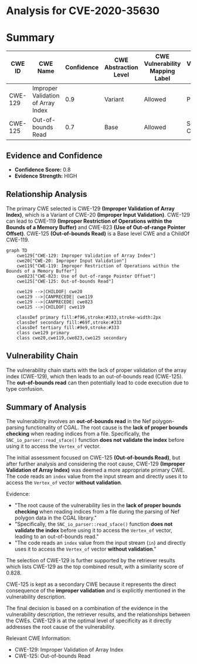 # Analysis for CVE-2020-35630

# Summary

| CWE ID | CWE Name | Confidence | CWE Abstraction Level | CWE Vulnerability Mapping Label | CWE-Vulnerability Mapping Notes |
|---|---|---|---|---|---|
| CWE-129 | Improper Validation of Array Index | 0.9 | Variant | Allowed | Primary CWE |
| CWE-125 | Out-of-bounds Read | 0.7 | Base | Allowed | Secondary Candidate |

## Evidence and Confidence

*   **Confidence Score:** 0.8
*   **Evidence Strength:** HIGH

## Relationship Analysis

The primary CWE selected is CWE-129 **(Improper Validation of Array Index)**, which is a Variant of CWE-20 **(Improper Input Validation)**. CWE-129 can lead to CWE-119 **(Improper Restriction of Operations within the Bounds of a Memory Buffer)** and CWE-823 **(Use of Out-of-range Pointer Offset)**. CWE-125 **(Out-of-bounds Read)** is a Base level CWE and a ChildOf CWE-119.

```mermaid
graph TD
    cwe129["CWE-129: Improper Validation of Array Index"]
    cwe20["CWE-20: Improper Input Validation"]
    cwe119["CWE-119: Improper Restriction of Operations within the Bounds of a Memory Buffer"]
    cwe823["CWE-823: Use of Out-of-range Pointer Offset"]
    cwe125["CWE-125: Out-of-bounds Read"]

    cwe129 -->|CHILDOF| cwe20
    cwe129 -->|CANPRECEDE| cwe119
    cwe129 -->|CANPRECEDE| cwe823
    cwe125 -->|CHILDOF| cwe119

    classDef primary fill:#f96,stroke:#333,stroke-width:2px
    classDef secondary fill:#69f,stroke:#333
    classDef tertiary fill:#9e9,stroke:#333
    class cwe129 primary
    class cwe20,cwe119,cwe823,cwe125 secondary
```

## Vulnerability Chain

The vulnerability chain starts with the lack of proper validation of the array index (CWE-129), which then leads to an out-of-bounds read (CWE-125). The **out-of-bounds read** can then potentially lead to code execution due to type confusion.

## Summary of Analysis

The vulnerability involves an **out-of-bounds read** in the Nef polygon-parsing functionality of CGAL. The root cause is the **lack of proper bounds checking** when reading indices from a file. Specifically, the `SNC_io_parser::read_sface()` function **does not validate the index** before using it to access the `Vertex_of` vector.

The initial assessment focused on CWE-125 **(Out-of-bounds Read)**, but after further analysis and considering the root cause, CWE-129 **(Improper Validation of Array Index)** was deemed a more appropriate primary CWE. The code reads an `index` value from the input stream and directly uses it to access the `Vertex_of` vector **without validation**.

Evidence:
- "The root cause of the vulnerability lies in the **lack of proper bounds checking** when reading indices from a file during the parsing of Nef polygon data in the CGAL library."
- "Specifically, the `SNC_io_parser::read_sface()` function **does not validate the index** before using it to access the `Vertex_of` vector, leading to an out-of-bounds read."
- "The code reads an `index` value from the input stream (`in`) and directly uses it to access the `Vertex_of` vector **without validation**."

The selection of CWE-129 is further supported by the retriever results which lists CWE-129 as the top combined result, with a similarity score of 0.828.

CWE-125 is kept as a secondary CWE because it represents the direct consequence of the **improper validation** and is explicitly mentioned in the vulnerability description.

The final decision is based on a combination of the evidence in the vulnerability description, the retriever results, and the relationships between the CWEs. CWE-129 is at the optimal level of specificity as it directly addresses the root cause of the vulnerability.

Relevant CWE Information:
- CWE-129: Improper Validation of Array Index
- CWE-125: Out-of-bounds Read